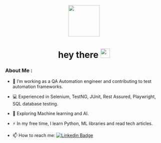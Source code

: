 <div id="header" align="center">
  <img src="https://media.giphy.com/media/HwBlFQZFcAoUcPHZdX/giphy.gif" width="100"/>
<h1>
  hey there
  <img src="https://media.giphy.com/media/hvRJCLFzcasrR4ia7z/giphy.gif" width="30px"/>
</h1>
</div>

### About Me :

-  :telescope:  I’m working as a QA Automation engineer and contributing to test automation frameworks.

-  :computer:  Experienced in Selenium, TestNG, JUnit, Rest Assured, Playwright, SQL database testing.

-  :seedling:  Exploring Machine learning and AI.

-  :zap:  In my free time, I learn Python, ML libraries and read tech articles.

-  :mailbox:  How to reach me: [![Linkedin Badge](https://img.shields.io/badge/LinkedIn-blue?style=for-the-badge&logo=linkedin&logoColor=white)](https://www.linkedin.com/in/talyatg/)
